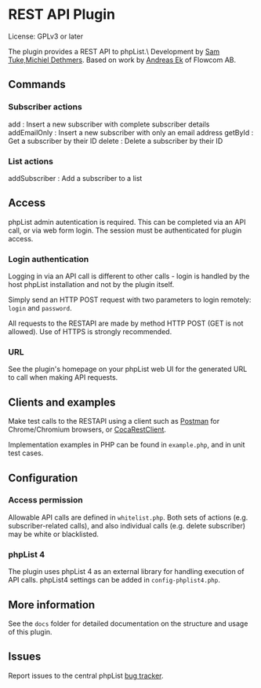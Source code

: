 # REST API Plugin

License: GPLv3 or later

The plugin provides a REST API to phpList.\ Development by [Sam Tuke,](http://samtuke.com)[Michiel Dethmers](http://phplist.com). Based on work by [Andreas Ek](https://twitter.com/ekandreas) of Flowcom AB.

## Commands

### Subscriber actions

add
:   Insert a new subscriber with complete subscriber details
addEmailOnly
:   Insert a new subscriber with only an email address
getById
:   Get a subscriber by their ID
delete
:   Delete a subscriber by their ID

### List actions

addSubscriber
:   Add a subscriber to a list

Access
------

phpList admin autentication is required. This can be completed via an
API call, or via web form login. The session must be authenticated for
plugin access.

### Login authentication

Logging in via an API call is different to other calls - login is
handled by the host phpList installation and not by the plugin itself.

Simply send an HTTP POST request with two parameters to login remotely:
`login` and `password`.

All requests to the RESTAPI are made by method HTTP POST (GET is not
    allowed). Use of HTTPS is strongly recommended.

### URL

See the plugin's homepage on your phpList web UI for the generated URL to call when making API requests.

## Clients and examples

Make test calls to the RESTAPI using a client such as
[Postman](https://chrome.google.com/webstore/detail/postman-rest-client/fdmmgilgnpjigdojojpjoooidkmcomcm?hl=en)
for Chrome/Chromium browsers, or
[CocaRestClient](https://mmattozzi.github.io/cocoa-rest-client/).

Implementation examples in PHP can be found in `example.php`, and in
unit test cases.

## Configuration

### Access permission

Allowable API calls are defined in `whitelist.php`. Both sets of actions
(e.g. subscriber-related calls), and also individual calls (e.g. delete
    subscriber) may be white or blacklisted.

### phpList 4

The plugin uses phpList 4 as an external library for handling execution
of API calls. phpList4 settings can be added in `config-phplist4.php`.

## More information

See the `docs` folder for detailed documentation on the structure and usage of this plugin.

## Issues

Report issues to the central phpList [bug
tracker](https://mantis.phplist.com/).
